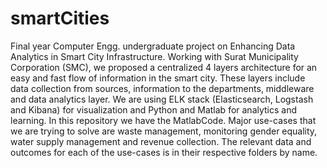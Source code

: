 # smartCities
Final year Computer Engg. undergraduate project on Enhancing Data Analytics in Smart City Infrastructure.
Working with Surat Municipality Corporation (SMC), we proposed a centralized 4 layers architecture for an easy and fast flow of 
information in the smart city. These layers include data collection from sources, information to the departments, middleware and data
analytics layer. We are using ELK stack (Elasticsearch, Logstash and Kibana) for visualization and Python and Matlab for analytics and 
learning. 
In this repository we have the MatlabCode.
Major use-cases that we are trying to solve are waste management, monitoring gender equality, water supply management and 
revenue collection.
The relevant data and outcomes for each of the use-cases is in their respective folders by name.
